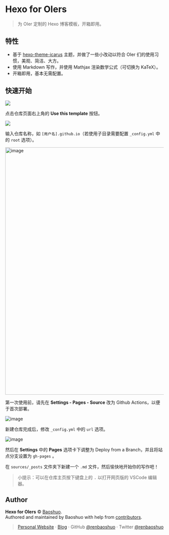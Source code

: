 # Hexo for OIers

> 为 OIer 定制的 Hexo 博客模板，开箱即用。

## 特性

- 基于 [hexo-theme-icarus](https://github.com/ppoffice/hexo-theme-icarus) 主题，并做了一些小改动以符合 OIer 们的使用习惯，美观、简洁、大方。
- 使用 Markdown 写作，并使用 Mathjax 渲染数学公式（可切换为 KaTeX）。
- 开箱即用，基本无需配置。

## 快速开始

![](https://user-images.githubusercontent.com/47095648/147397986-dec92198-d1e0-4434-8d57-4a50530a274a.png)

点击仓库页面右上角的 **Use this template** 按钮。

![](https://user-images.githubusercontent.com/47095648/147398029-beb5a13a-15ce-4186-a16f-6c1d1a650bee.png)

输入仓库名称，如 `[用户名].github.io`（若使用子目录需要配置 `_config.yml` 中的 `root` 选项）。

<img width="1335" height="785" alt="image" src="https://github.com/user-attachments/assets/0d5df67a-65dd-4e17-8371-0f74e4036bbc" />

第一次使用前，请先在 **Settings - Pages - Source** 改为 Github Actions，以便于首次部署。

![image](https://user-images.githubusercontent.com/47095648/147398116-b5945e08-b567-4366-b3e4-2ccbd5bb5ff1.png)

新建仓库完成后，修改 `_config.yml` 中的 `url` 选项。

![image](https://user-images.githubusercontent.com/47095648/147398112-550a4c8a-a946-4962-b0c7-28191cfcffb8.png)

然后在 **Settings** 中的 **Pages** 选项卡下调整为 Deploy from a Branch，并且将站点分支设置为 `gh-pages` 。

在 `sources/_posts` 文件夹下新建一个 `.md` 文件，然后愉快地开始你的写作吧！

> 小提示：可以在仓库主页按下键盘上的 <kbd>.</kbd> 以打开网页版的 VSCode 编辑器。

## Author

**Hexo for OIers** © [Baoshuo](https://github.com/renbaoshuo).<br>
Authored and maintained by Baoshuo with help from [contributors](https://github.com/renbaoshuo/hexo-for-oiers/contributors).

> [Personal Website](https://baoshuo.ren) · [Blog](https://blog.baoshuo.ren) · GitHub [@renbaoshuo](https://github.com/renbaoshuo) · Twitter [@renbaoshuo](https://twitter.com/renbaoshuo)
